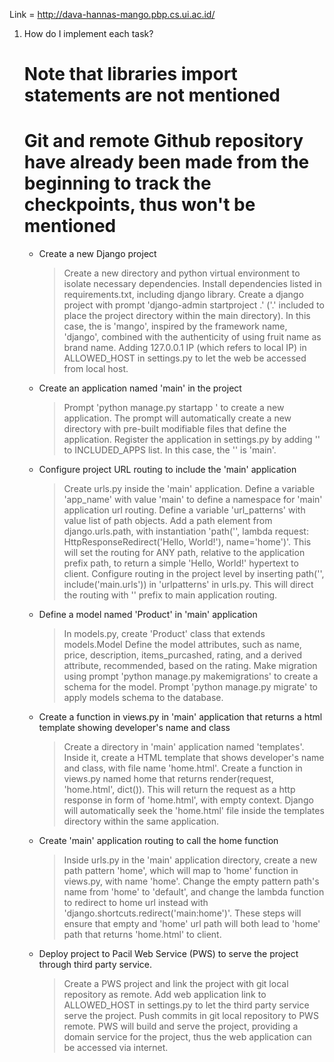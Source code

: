 Link = http://dava-hannas-mango.pbp.cs.ui.ac.id/

1. How do I implement each task?
    # Note that libraries import statements are not mentioned
    # Git and remote Github repository have already been made from the beginning to track the checkpoints, thus won't be mentioned
    * Create a new Django project
        > Create a new directory and python virtual environment to isolate necessary dependencies.
        > Install dependencies listed in requirements.txt, including django library.
        > Create a django project with prompt 'django-admin startproject <project-name> .' ('.' included to place the project directory within the main directory).
        > In this case, the <project-name> is 'mango', inspired by the framework name, 'django', combined with the authenticity of using fruit name as brand name.
        > Adding 127.0.0.1 IP (which refers to local IP) in ALLOWED_HOST in settings.py to let the web be accessed from local host.
    * Create an application named 'main' in the project
        > Prompt 'python manage.py startapp <app-name>' to create a new application. The prompt will automatically create a new directory with pre-built modifiable files that define the application.
        > Register the application in settings.py by adding '<app-name>' to INCLUDED_APPS list.
        > In this case, the '<app-name>' is 'main'.
    * Configure project URL routing to include the 'main' application
        > Create urls.py inside the 'main' application.
        > Define a variable 'app_name' with value 'main' to define a namespace for 'main' application url routing.
        > Define a variable 'url_patterns' with value list of path objects. Add a path element from django.urls.path, with instantiation 'path('', lambda request: HttpResponseRedirect('Hello, World!'), name='home')'. This will set the routing for ANY path, relative to the application prefix path, to return a simple 'Hello, World!' hypertext to client.
        > Configure routing in the project level by inserting path('', include('main.urls')) in 'urlpatterns' in urls.py. This will direct the routing with '' prefix to main application routing.
    * Define a model named 'Product' in 'main' application
        > In models.py, create 'Product' class that extends models.Model
        > Define the model attributes, such as name, price, description, items_purcashed, rating, and a derived attribute, recommended, based on the rating.
        > Make migration using prompt 'python manage.py makemigrations' to create a schema for the model.
        > Prompt 'python manage.py migrate' to apply models schema to the database.
    * Create a function in views.py in 'main' application that returns a html template showing developer's name and class
        > Create a directory in 'main' application named 'templates'. Inside it, create a HTML template that shows developer's name and class, with file name 'home.html'.
        > Create a function in views.py named home that returns render(request, 'home.html', dict()). This will return the request as a http response in form of 'home.html', with empty context. Django will automatically seek the 'home.html' file inside the templates directory within the same application.
    * Create 'main' application routing to call the home function
        > Inside urls.py in the 'main' application directory, create a new path pattern 'home', which will map to 'home' function in views.py, with name 'home'.
        > Change the empty pattern path's name from 'home' to 'default', and change the lambda function to redirect to home url instead with 'django.shortcuts.redirect('main:home')'.
        > These steps will ensure that empty and 'home' url path will both lead to 'home' path that returns 'home.html' to client.
    * Deploy project to Pacil Web Service (PWS) to serve the project through third party service.
        > Create a PWS project and link the project with git local repository as remote.
        > Add web application link to ALLOWED_HOST in settings.py to let the third party service serve the project.
        > Push commits in git local repository to PWS remote.
        > PWS will build and serve the project, providing a domain service for the project, thus the web application can be accessed via internet.


